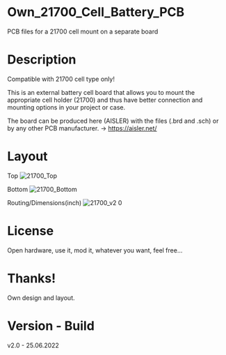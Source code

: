 # Own_21700_Cell_Battery_PCB

PCB files for a 21700 cell mount on a separate board

# Description

Compatible with 21700 cell type only!

This is an external battery cell board that allows you to mount the appropriate cell holder (21700) and thus have better connection and mounting options in your project or case.

The board can be produced here (AISLER) with the files (.brd and .sch) or by any other PCB manufacturer. -> https://aisler.net/

# Layout

Top
![21700_Top](https://user-images.githubusercontent.com/88975406/175762337-d913adbd-cc43-46db-8d39-6e176014bc83.png)

Bottom
![21700_Bottom](https://user-images.githubusercontent.com/88975406/175762334-018ce374-b294-4284-9b05-8ca3bbb03b61.png)

Routing/Dimensions(inch)
![21700_v2 0](https://user-images.githubusercontent.com/88975406/175762322-fce9d56e-93d3-442d-82fa-4380d3b2f41f.png)

# License

Open hardware, use it, mod it, whatever you want, feel free...

# Thanks!

Own design and layout.

# Version - Build

v2.0 - 25.06.2022
